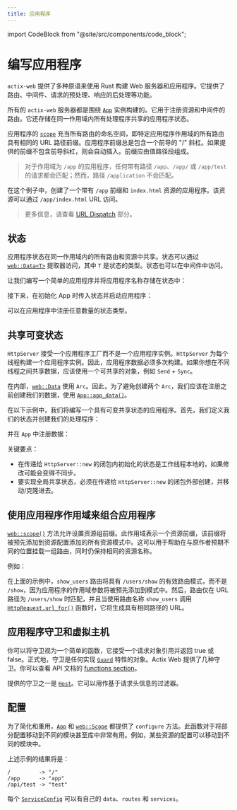 ```yaml
---
title: 应用程序
---
```


import CodeBlock from "@site/src/components/code_block";

# 编写应用程序

`actix-web` 提供了多种原语来使用 Rust 构建 Web 服务器和应用程序。它提供了路由、中间件、请求的预处理、响应的后处理等功能。

所有的 `actix-web` 服务器都是围绕 [`App`][app] 实例构建的。它用于注册资源和中间件的路由。它还存储在同一作用域内所有处理程序共享的应用程序状态。

应用程序的 [`scope`][scope] 充当所有路由的命名空间，即特定应用程序作用域的所有路由具有相同的 URL 路径前缀。应用程序前缀总是包含一个前导的 "/" 斜杠。如果提供的前缀不包含前导斜杠，则会自动插入。前缀应由值路径段组成。

> 对于作用域为 `/app` 的应用程序，任何带有路径 `/app`、`/app/` 或 `/app/test` 的请求都会匹配；然而，路径 `/application` 不会匹配。

<CodeBlock example="application" file="app.rs" section="setup" />

在这个例子中，创建了一个带有 `/app` 前缀和 `index.html` 资源的应用程序。该资源可以通过 `/app/index.html` URL 访问。

> 更多信息，请查看 [URL Dispatch][usingappprefix] 部分。

## 状态

应用程序状态在同一作用域内的所有路由和资源中共享。状态可以通过 [`web::Data<T>`][data] 提取器访问，其中 `T` 是状态的类型。状态也可以在中间件中访问。

让我们编写一个简单的应用程序并将应用程序名称存储在状态中：

<CodeBlock example="application" file="state.rs" section="setup" />

接下来，在初始化 App 时传入状态并启动应用程序：

<CodeBlock example="application" file="state.rs" section="start_app" />

可以在应用程序中注册任意数量的状态类型。

## 共享可变状态

`HttpServer` 接受一个应用程序工厂而不是一个应用程序实例。`HttpServer` 为每个线程构建一个应用程序实例。因此，应用程序数据必须多次构建。如果你想在不同线程之间共享数据，应该使用一个可共享的对象，例如 `Send` + `Sync`。

在内部，[`web::Data`][data] 使用 `Arc`。因此，为了避免创建两个 `Arc`，我们应该在注册之前创建我们的数据，使用 [`App::app_data()`][appdata]。

在以下示例中，我们将编写一个具有可变共享状态的应用程序。首先，我们定义我们的状态并创建我们的处理程序：

<CodeBlock example="application" file="mutable_state.rs" section="setup_mutable" />

并在 `App` 中注册数据：

<CodeBlock example="application" file="mutable_state.rs" section="make_app_mutable" />

关键要点：

- 在传递给 `HttpServer::new` 的闭包内初始化的状态是工作线程本地的，如果修改可能会变得不同步。
- 要实现全局共享状态，必须在传递给 `HttpServer::new` 的闭包外部创建，并移动/克隆进去。

## 使用应用程序作用域来组合应用程序

[`web::scope()`][webscope] 方法允许设置资源组前缀。此作用域表示一个资源前缀，该前缀将被预先添加到资源配置添加的所有资源模式中。这可以用于帮助在与原作者预期不同的位置挂载一组路由，同时仍保持相同的资源名称。

例如：

<CodeBlock example="application" file="scope.rs" section="scope" />

在上面的示例中，`show_users` 路由将具有 `/users/show` 的有效路由模式，而不是 `/show`，因为应用程序的作用域参数将被预先添加到模式中。然后，路由仅在 URL 路径为 `/users/show` 时匹配，并且当使用路由名称 `show_users` 调用 [`HttpRequest.url_for()`][urlfor] 函数时，它将生成具有相同路径的 URL。

## 应用程序守卫和虚拟主机

你可以将守卫视为一个简单的函数，它接受一个请求对象引用并返回 true 或 false。正式地，守卫是任何实现 [`Guard`][guardtrait] 特性的对象。Actix Web 提供了几种守卫。你可以查看 API 文档的 [functions section][guardfuncs]。

提供的守卫之一是 [`Host`][guardhost]。它可以用作基于请求头信息的过滤器。

<CodeBlock example="application" file="vh.rs" section="vh" />

## 配置

为了简化和重用，[`App`][appconfig] 和 [`web::Scope`][webscopeconfig] 都提供了 `configure` 方法。此函数对于将部分配置移动到不同的模块甚至库中非常有用。例如，某些资源的配置可以移动到不同的模块中。

<CodeBlock example="application" file="config.rs" section="config" />

上述示例的结果将是：

```
/         -> "/"
/app      -> "app"
/api/test -> "test"
```

每个 [`ServiceConfig`][serviceconfig] 可以有自己的 `data`、`routes` 和 `services`。

<!-- 链接 -->

[usingappprefix]: /docs/url-dispatch#using-an-application-prefix-to-compose-applications
[stateexample]: https://github.com/actix/examples/blob/master/basics/state/src/main.rs
[guardtrait]: https://docs.rs/actix-web/4/actix_web/guard/trait.Guard.html
[guardfuncs]: https://docs.rs/actix-web/4/actix_web/guard/index.html#functions
[guardhost]: https://docs.rs/actix-web/4/actix_web/guard/fn.Host.html
[data]: https://docs.rs/actix-web/4/actix_web/web/struct.Data.html
[app]: https://docs.rs/actix-web/4/actix_web/struct.App.html
[appconfig]: https://docs.rs/actix-web/4/actix_web/struct.App.html#method.configure
[appdata]: https://docs.rs/actix-web/4/actix_web/struct.App.html#method.app_data
[scope]: https://docs.rs/actix-web/4/actix_web/struct.Scope.html
[webscopeconfig]: https://docs.rs/actix-web/4/actix_web/struct.Scope.html#method.configure
[webscope]: https://docs.rs/actix-web/4/actix_web/web/fn.scope.html
[urlfor]: https://docs.rs/actix-web/4/actix_web/struct.HttpRequest.html#method.url_for
[serviceconfig]: https://docs.rs/actix-web/4/actix_web/web/struct.ServiceConfig.html
